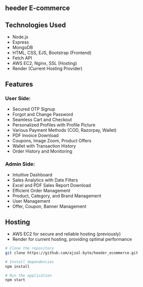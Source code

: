 ## heeder E-commerce

## Technologies Used

- Node.js
- Express
- MongoDB
- HTML, CSS, EJS, Bootstrap (Frontend)
- Fetch API
- AWS EC2, Nginx, SSL (Hosting)
- Render (Current Hosting Provider)

## Features

### User Side:
- Secured OTP Signup
- Forgot and Change Password
- Seamless Cart and Checkout
- Personalized Profiles with Profile Picture
- Various Payment Methods (COD, Razorpay, Wallet)
- PDF Invoice Download
- Coupons, Image Zoom, Product Offers
- Wallet with Transaction History
- Order History and Monitoring

### Admin Side:
- Intuitive Dashboard
- Sales Analytics with Date Filters
- Excel and PDF Sales Report Download
- Efficient Order Management
- Product, Category, and Brand Management
- User Management
- Offer, Coupon, Banner Management

## Hosting

- AWS EC2 for secure and reliable hosting (previously)
- Render for current hosting, providing optimal performance



```bash
# Clone the repository
git clone https://github.com/ajzal-byte/heeder_ecommerce.git

# Install dependencies
npm install

# Run the application
npm start

